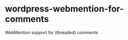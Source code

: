 wordpress-webmention-for-comments
=================================

WebMention support for (threaded) comments
